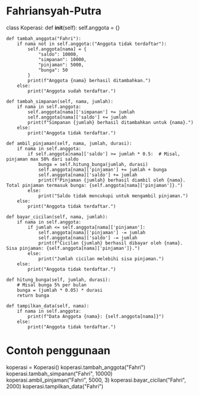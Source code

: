 # Fahriansyah-Putra
class Koperasi:
    def __init__(self):
        self.anggota = {}

    def tambah_anggota("Fahri"):
        if nama not in self.anggota:("Anggota tidak terdaftar"):
            self.anggota[nama] = {
                "saldo": 10000,
                "simpanan": 10000,
                "pinjaman": 5000,
                "bunga": 50
            }
            print(f"Anggota {nama} berhasil ditambahkan.")
        else:
            print("Anggota sudah terdaftar.")

    def tambah_simpanan(self, nama, jumlah):
        if nama in self.anggota:
            self.anggota[nama]['simpanan'] += jumlah
            self.anggota[nama]['saldo'] += jumlah
            print(f"Simpanan {jumlah} berhasil ditambahkan untuk {nama}.")
        else:
            print("Anggota tidak terdaftar.")

    def ambil_pinjaman(self, nama, jumlah, durasi):
        if nama in self.anggota:
            if self.anggota[nama]['saldo'] >= jumlah * 0.5:  # Misal, pinjaman max 50% dari saldo
                bunga = self.hitung_bunga(jumlah, durasi)
                self.anggota[nama]['pinjaman'] += jumlah + bunga
                self.anggota[nama]['saldo'] += jumlah
                print(f"Pinjaman {jumlah} berhasil diambil oleh {nama}. Total pinjaman termasuk bunga: {self.anggota[nama]['pinjaman']}.")
            else:
                print("Saldo tidak mencukupi untuk mengambil pinjaman.")
        else:
            print("Anggota tidak terdaftar.")

    def bayar_cicilan(self, nama, jumlah):
        if nama in self.anggota:
            if jumlah <= self.anggota[nama]['pinjaman']:
                self.anggota[nama]['pinjaman'] -= jumlah
                self.anggota[nama]['saldo'] -= jumlah
                print(f"Cicilan {jumlah} berhasil dibayar oleh {nama}. Sisa pinjaman: {self.anggota[nama]['pinjaman']}.")
            else:
                print("Jumlah cicilan melebihi sisa pinjaman.")
        else:
            print("Anggota tidak terdaftar.")

    def hitung_bunga(self, jumlah, durasi):
        # Misal bunga 5% per bulan
        bunga = (jumlah * 0.05) * durasi
        return bunga

    def tampilkan_data(self, nama):
        if nama in self.anggota:
            print(f"Data Anggota {nama}: {self.anggota[nama]}")
        else:
            print("Anggota tidak terdaftar.")


# Contoh penggunaan
koperasi = Koperasi()
koperasi.tambah_anggota("Fahri")
koperasi.tambah_simpanan("Fahri", 10000)
koperasi.ambil_pinjaman("Fahri", 5000, 3)
koperasi.bayar_cicilan("Fahri", 2000)
koperasi.tampilkan_data("Fahri")
